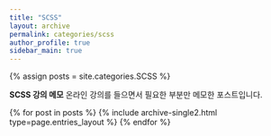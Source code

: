 ```yaml
---
title: "SCSS"
layout: archive
permalink: categories/scss
author_profile: true
sidebar_main: true
---
```




{% assign posts = site.categories.SCSS %}
<p class="notice--info">
  <strong>SCSS 강의 메모</strong> 
  <span>온라인 강의를 들으면서 필요한 부분만 메모한 포스트입니다.</span>
</p>
{% for post in posts %} {% include archive-single2.html type=page.entries_layout %} {% endfor %}
